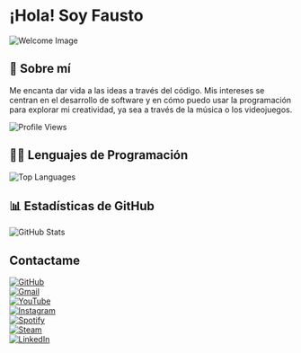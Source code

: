 # ¡Hola! Soy Fausto

![Welcome Image](https://drive.google.com/uc?id=1TDHPQPrgEv75iGzxUR6X8JqpHAkPpZwE)

## 🌟 Sobre mí
Me encanta dar vida a las ideas a través del código. Mis intereses se centran en el desarrollo de software y en cómo puedo usar la programación para explorar mi creatividad, ya sea a través de la música o los videojuegos.

![Profile Views](https://komarev.com/ghpvc/?username=fashur12&color=blue)

## 🧑‍💻 Lenguajes de Programación

![Top Languages](https://github-readme-stats.vercel.app/api/top-langs/?username=fashur12&layout=compact&hide=html&theme=dark)

## 📊 Estadísticas de GitHub

![GitHub Stats](https://github-readme-stats.vercel.app/api?username=fashur12&show_icons=true&hide_title=true&count_private=true&hide=prs&theme=dark)

## Contactame  
[![GitHub](https://img.shields.io/badge/GitHub-181717?style=for-the-badge&logo=github)](https://github.com/fashur12)  
[![Gmail](https://img.shields.io/badge/Gmail-D14836?style=for-the-badge&logo=gmail)](mailto:fausdesch2210@gmail.com)  
[![YouTube](https://img.shields.io/badge/YouTube-FF0000?style=for-the-badge&logo=youtube)](https://www.youtube.com/@itsfausto7939)  
[![Instagram](https://img.shields.io/badge/Instagram-E4405F?style=for-the-badge&logo=instagram)](https://www.instagram.com/xfaustodeschx/)  
[![Spotify](https://img.shields.io/badge/Spotify-1DB954?style=for-the-badge&logo=spotify)](https://open.spotify.com/user/2gewnjiaek8qm1788lyappvef?si=80b38d3dff96457d)  
[![Steam](https://img.shields.io/badge/Steam-000000?style=for-the-badge&logo=steam)](https://steamcommunity.com/profiles/76561198999313443/)  
[![LinkedIn](https://img.shields.io/badge/LinkedIn-0077B5?style=for-the-badge&logo=linkedin)](https://www.linkedin.com/in/fausto-desch-3758a5226/)  
